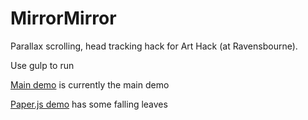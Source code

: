 # MirrorMirror

Parallax scrolling, head tracking hack for Art Hack (at Ravensbourne).

Use gulp to run

[Main demo](http://localhost:4000/parallax.html) is currently the main demo

[Paper.js demo](http://localhost:4000/) has some falling leaves
